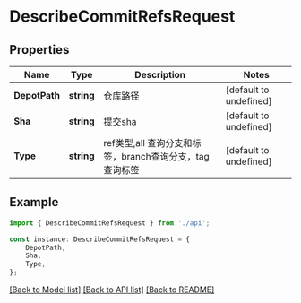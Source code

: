 # DescribeCommitRefsRequest


## Properties

Name | Type | Description | Notes
------------ | ------------- | ------------- | -------------
**DepotPath** | **string** | 仓库路径 | [default to undefined]
**Sha** | **string** | 提交sha | [default to undefined]
**Type** | **string** | ref类型,all 查询分支和标签，branch查询分支，tag查询标签 | [default to undefined]

## Example

```typescript
import { DescribeCommitRefsRequest } from './api';

const instance: DescribeCommitRefsRequest = {
    DepotPath,
    Sha,
    Type,
};
```

[[Back to Model list]](../README.md#documentation-for-models) [[Back to API list]](../README.md#documentation-for-api-endpoints) [[Back to README]](../README.md)
